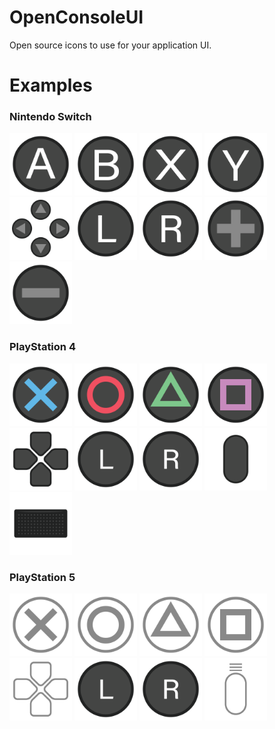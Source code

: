 # OpenConsoleUI
Open source icons to use for your application UI.

# Examples

### Nintendo Switch
<img src="https://github.com/UltimateNova1203/OpenConsoleUI/blob/main/nintendo/switch/a.png" alt="Nintendo Switch A" height="100"> <img src="https://github.com/UltimateNova1203/OpenConsoleUI/blob/main/nintendo/switch/b.png" alt="Nintendo Switch B" height="100"> <img src="https://github.com/UltimateNova1203/OpenConsoleUI/blob/main/nintendo/switch/x.png" alt="Nintendo Switch X" height="100"> <img src="https://github.com/UltimateNova1203/OpenConsoleUI/blob/main/nintendo/switch/y.png" alt="Nintendo Switch Y" height="100"> <img src="https://github.com/UltimateNova1203/OpenConsoleUI/blob/main/nintendo/switch/dpad.png" alt="Nintendo Switch DPAD" height="100"> <img src="https://github.com/UltimateNova1203/OpenConsoleUI/blob/main/nintendo/switch/lstick.png" alt="Nintendo Switch Left Stick" height="100"> <img src="https://github.com/UltimateNova1203/OpenConsoleUI/blob/main/nintendo/switch/rstick.png" alt="Nintendo Switch Right Stick" height="100"> <img src="https://github.com/UltimateNova1203/OpenConsoleUI/blob/main/nintendo/switch/plus-pro.png" alt="Nintendo Switch Plus (Pro Controller)" height="100"> <img src="https://github.com/UltimateNova1203/OpenConsoleUI/blob/main/nintendo/switch/minus-pro.png" alt="Nintendo Switch Minus (Pro Controller)" height="100">

### PlayStation 4
<img src="https://github.com/UltimateNova1203/OpenConsoleUI/blob/main/sony/ps4/cross.png" alt="PlayStation 4 Cross" height="100"> <img src="https://github.com/UltimateNova1203/OpenConsoleUI/blob/main/sony/ps4/circle.png" alt="PlayStation 4 Circle" height="100"> <img src="https://github.com/UltimateNova1203/OpenConsoleUI/blob/main/sony/ps4/triangle.png" alt="PlayStation 4 Triangle" height="100"> <img src="https://github.com/UltimateNova1203/OpenConsoleUI/blob/main/sony/ps4/square.png" alt="PlayStation 4 Square" height="100"> <img src="https://github.com/UltimateNova1203/OpenConsoleUI/blob/main/sony/ps4/dpad.png" alt="PlayStation 4 DPAD" height="100"> <img src="https://github.com/UltimateNova1203/OpenConsoleUI/blob/main/sony/ps4/lstick.png" alt="PlayStation 4 Left Stick" height="100"> <img src="https://github.com/UltimateNova1203/OpenConsoleUI/blob/main/sony/ps4/rstick.png" alt="PlayStation 4 Right Stick" height="100"> <img src="https://github.com/UltimateNova1203/OpenConsoleUI/blob/main/sony/ps4/options.png" alt="PlayStation 4 Options" height="100"> <img src="https://github.com/UltimateNova1203/OpenConsoleUI/blob/main/sony/ps4/touchpad.png" alt="PlayStation 4 Touchpad" height="100">

### PlayStation 5
<img src="https://github.com/UltimateNova1203/OpenConsoleUI/blob/main/sony/ps5/cross.png" alt="PlayStation 5 Cross" height="100"> <img src="https://github.com/UltimateNova1203/OpenConsoleUI/blob/main/sony/ps5/circle.png" alt="PlayStation 5 Circle" height="100"> <img src="https://github.com/UltimateNova1203/OpenConsoleUI/blob/main/sony/ps5/triangle.png" alt="PlayStation 5 Triangle" height="100"> <img src="https://github.com/UltimateNova1203/OpenConsoleUI/blob/main/sony/ps5/square.png" alt="PlayStation 5 Square" height="100"> <img src="https://github.com/UltimateNova1203/OpenConsoleUI/blob/main/sony/ps5/dpad.png" alt="PlayStation 5 DPAD" height="100"> <img src="https://github.com/UltimateNova1203/OpenConsoleUI/blob/main/sony/ps5/lstick.png" alt="PlayStation 5 Left Stick" height="100">  <img src="https://github.com/UltimateNova1203/OpenConsoleUI/blob/main/sony/ps5/rstick.png" alt="PlayStation 5 Right Stick" height="100"> <img src="https://github.com/UltimateNova1203/OpenConsoleUI/blob/main/sony/ps5/options-symbol.png" alt="PlayStation 5 Options" height="100">
